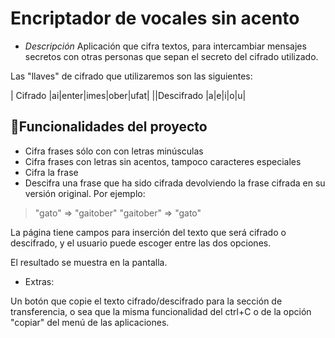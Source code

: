 # Encriptador de vocales sin acento 
* _Descripción_
Aplicación que cifra textos, para intercambiar mensajes secretos con otras personas que sepan el secreto del cifrado utilizado.

Las "llaves" de cifrado que utilizaremos son las siguientes:

| Cifrado |ai|enter|imes|ober|ufat|
||Descifrado |a|e|i|o|u| 

## :hammer:Funcionalidades del proyecto

* Cifra frases sólo con con letras minúsculas
* Cifra frases con letras sin acentos, tampoco caracteres especiales
* Cifra la frase
* Descifra una frase que ha sido cifrada devolviendo la frase cifrada en su versión original.
Por ejemplo:
> "gato" => "gaitober"
> "gaitober" => "gato"

La página tiene campos para inserción del texto que será cifrado o descifrado, y el usuario puede escoger entre las dos opciones.

El resultado se muestra en la pantalla.

* Extras:

Un botón que copie el texto cifrado/descifrado para la sección de transferencia, o sea que la misma funcionalidad del ctrl+C o de la opción "copiar" del menú de las aplicaciones.
